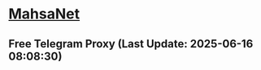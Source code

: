 
# [MahsaNet](https://t.me/mahsa_net)
## Free Telegram Proxy (Last Update: 2025-06-16 08:08:30)

    